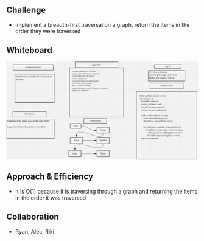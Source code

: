 ## Challenge
- Implement a breadth-first traversal on a graph. return the items in the order they were traversed
## Whiteboard
![White Board](Screen%20Shot%202022-09-06%20at%209.36.26%20PM.png)

## Approach & Efficiency
- It is O(1) because it is traversing through a graph and returning the items in the order it was traversed
## Collaboration
- Ryan, Alec, Riki
